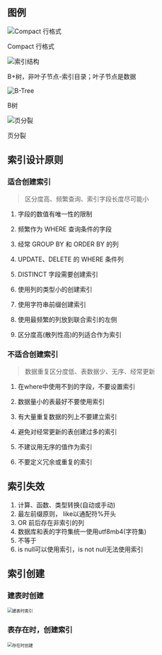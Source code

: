 ## 图例

![Compact 行格式](https://vip2.loli.io/2022/06/12/8PbUZrEctyuaKRM.png)

Compact 行格式

![索引结构](https://vip2.loli.io/2022/06/12/UdxkBHDy5e9nw7s.png)

B+树，非叶子节点-索引目录；叶子节点是数据

![B-Tree](https://vip2.loli.io/2022/06/12/1xyK4WpE2mkBOP5.png)

B树

![页分裂](https://vip2.loli.io/2022/06/12/mRiBNfQaCbMen4K.png)

页分裂

## 索引设计原则

### 适合创建索引

> 区分度高、频繁查询、索引字段长度尽可能小

1. 字段的数值有唯一性的限制
2. 频繁作为 WHERE 查询条件的字段

3. 经常 GROUP BY 和 ORDER BY 的列

4. UPDATE、DELETE 的 WHERE 条件列
5. DISTINCT 字段需要创建索引
6. 使用列的类型小的创建索引
7. 使用字符串前缀创建索引
8. 使用最频繁的列放到联合索引的左侧
9. 区分度高(散列性高)的列适合作为索引

### 不适合创建索引

> 数据重复区分度低、表数据少、无序、经常更新

1. 在where中使用不到的字段，不要设置索引

2. 数据量小的表最好不要使用索引

3. 有大量重复数据的列上不要建立索引

4. 避免对经常更新的表创建过多的索引

5. 不建议用无序的值作为索引

6. 不要定义冗余或重复的索引

   

## 索引失效

1. 计算、函数、类型转换(自动或手动)
2. 最左前缀原则， like以通配符%开头
3.  OR 前后存在非索引的列
4. 数据库和表的字符集统一使用utf8mb4(字符集)
5. 不等于
6.  is null可以使用索引，is not null无法使用索引

## 索引创建

### 建表时创建

<img src="https://vip2.loli.io/2022/06/12/Y6lE3NUx4PgLbfC.png" alt="建表时索引" style="zoom:67%;" />

### 表存在时，创建索引

<img src="https://vip2.loli.io/2022/06/12/bctdCoGTmNULDAy.png" alt="存在时创建" style="zoom:67%;" />